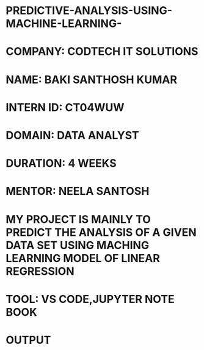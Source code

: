 # PREDICTIVE-ANALYSIS-USING-MACHINE-LEARNING-

# COMPANY: CODTECH IT SOLUTIONS

# NAME: BAKI SANTHOSH KUMAR

# INTERN ID: CT04WUW

# DOMAIN: DATA ANALYST

# DURATION: 4 WEEKS

# MENTOR: NEELA SANTOSH

# MY PROJECT IS MAINLY TO PREDICT THE ANALYSIS OF A GIVEN DATA SET USING MACHING LEARNING MODEL OF LINEAR REGRESSION
# TOOL: VS CODE,JUPYTER NOTE BOOK

# OUTPUT

